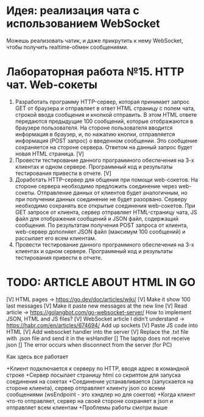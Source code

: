 # Идея: реализация чата с использованием WebSocket

Можешь реализовать чатик, и даже прикрутить к нему WebSocket, чтобы получить realtime-обмен сообщениями.

# Лабораторная работа №15. HTTP чат. Web-сокеты

1. Разработать программу HTTP-сервер, которая принимает запрос GET от браузера и отправляет в ответ HTML страницу с полем чата, строкой ввода сообщения и кнопкой отправить. В этом HTML ответе передаются предыдущие 100 сообщений, которые отображаются в браузере пользователя. На стороне пользователя вводится информация в браузер, и, по нажатию кнопки, отправляется информация (POST запрос) о введенном сообщении. Это сообщение сохраняется на стороне сервера. Ответом на данный запрос будет новая HTML страница. [V]
2. Провести тестирование данного программного обеспечения на 3-х клиентах и одном сервере. Программный код и результаты тестирования привести в отчете. [V]
3. Доработать HTTP-сервер для общения при помощи web-сокетов. На стороне сервера необходимо предложить соединение через web-сокеты. Отправление данных от клиентов будет аналогичным, но при получении данных соединение не будет разорвано. Серверу необходимо сохранять все открытые соединения web-сокетов. При GET запросе от клиента, сервер отправляет HTML-страницу чата, JS файл для отображения сообщений и JSON файл, содержащий сообщения. По результатам получения POST запроса от клиента, web-сервер дополняет JSON файл (максимум 100 сообщений) и рассылает его всем клиентам.
4. Провести тестирование данного программного обеспечения на 3-х клиентах и одном сервере. Программный код и результаты тестирования привести в отчете.


# TODO: ARTICLE ABOUT HTML IN GO

[V] HTML pages -> https://go.dev/doc/articles/wiki/
[V] Make it show 100 last messages
[V] Make it paste new messages at the new line
[V] Read article -> https://golangbot.com/go-websocket-server/ 
How to implement JSON, HTML and JS files?
[V] WebSocket article I didn't understand -> https://habr.com/en/articles/674694/
Add up sockets
[V] Paste JS code into HTML
[V] Add websocket handler into the server
[V] Replace the .txt file with .json file and send it in the wsHandler
[] The laptop does not receive json
[] The error occurs when disconnect from the server (for PC)

Как здесь все работает

+Клиент подключается к серверу по HTTP, вводя адрес в командной строке
+Сервер посылает страницу html со скриптом для запуска соединения на сокетах
+Соединение устанавливается (запускается на стороне клиента), сервер отправляет клиенту json со всеми сообщениями (wsEndpoint - это хэндлер но для сокетов)
+Когда клиент что-то отправляет, сервер на своей стороне сохраняет в json и отправляет всем клиентам
+Проблемы работы смотри выше
